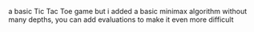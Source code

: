 a basic Tic Tac Toe game but i added a basic minimax algorithm without many depths, you can add evaluations to make it even more difficult
